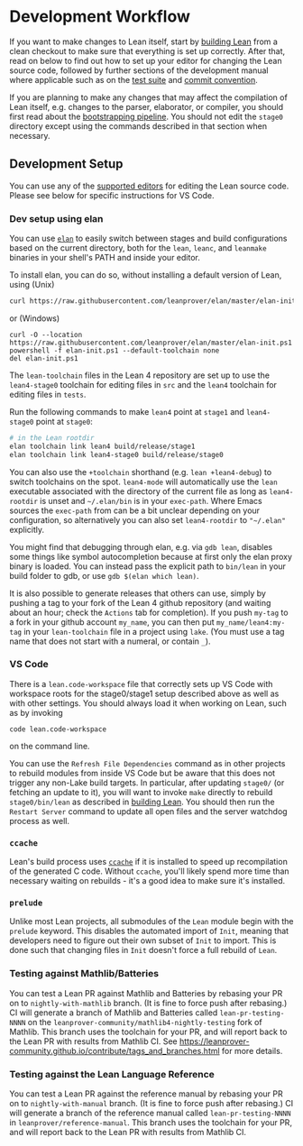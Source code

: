 # Development Workflow

If you want to make changes to Lean itself, start by [building Lean](../make/index.md) from a clean checkout to make sure that everything is set up correctly.
After that, read on below to find out how to set up your editor for changing the Lean source code, followed by further sections of the development manual where applicable such as on the [test suite](testing.md) and [commit convention](commit_convention.md).

If you are planning to make any changes that may affect the compilation of Lean itself, e.g. changes to the parser, elaborator, or compiler, you should first read about the [bootstrapping pipeline](bootstrap.md).
You should not edit the `stage0` directory except using the commands described in that section when necessary.

## Development Setup

You can use any of the [supported editors](https://docs.lean-lang.org/lean4/doc/setup.html#editing) for editing the Lean source code.
Please see below for specific instructions for VS Code.

### Dev setup using elan

You can use [`elan`](https://github.com/leanprover/elan) to easily
switch between stages and build configurations based on the current
directory, both for the `lean`, `leanc`, and `leanmake` binaries in your shell's
PATH and inside your editor.

To install elan, you can do so, without installing a default version of Lean, using (Unix)

```bash
curl https://raw.githubusercontent.com/leanprover/elan/master/elan-init.sh -sSf | sh -s -- --default-toolchain none
```
or (Windows)
```
curl -O --location https://raw.githubusercontent.com/leanprover/elan/master/elan-init.ps1
powershell -f elan-init.ps1 --default-toolchain none
del elan-init.ps1
```

The `lean-toolchain` files in the Lean 4 repository are set up to use the `lean4-stage0`
toolchain for editing files in `src` and the `lean4` toolchain for editing files in `tests`.

Run the following commands to make `lean4` point at `stage1` and `lean4-stage0` point at `stage0`:
```bash
# in the Lean rootdir
elan toolchain link lean4 build/release/stage1
elan toolchain link lean4-stage0 build/release/stage0
```

You can also use the `+toolchain` shorthand (e.g. `lean +lean4-debug`) to switch
toolchains on the spot. `lean4-mode` will automatically use the `lean` executable
associated with the directory of the current file as long as `lean4-rootdir` is
unset and `~/.elan/bin` is in your `exec-path`. Where Emacs sources the
`exec-path` from can be a bit unclear depending on your configuration, so
alternatively you can also set `lean4-rootdir` to `"~/.elan"` explicitly.

You might find that debugging through elan, e.g. via `gdb lean`, disables some
things like symbol autocompletion because at first only the elan proxy binary
is loaded. You can instead pass the explicit path to `bin/lean` in your build
folder to gdb, or use `gdb $(elan which lean)`.

It is also possible to generate releases that others can use,
simply by pushing a tag to your fork of the Lean 4 github repository
(and waiting about an hour; check the `Actions` tab for completion).
If you push `my-tag` to a fork in your github account `my_name`,
you can then put `my_name/lean4:my-tag` in your `lean-toolchain` file in a project using `lake`.
(You must use a tag name that does not start with a numeral, or contain `_`).

### VS Code

There is a `lean.code-workspace` file that correctly sets up VS Code with workspace roots for the stage0/stage1 setup described above as well as with other settings.
You should always load it when working on Lean, such as by invoking
```
code lean.code-workspace
```
on the command line.

You can use the `Refresh File Dependencies` command as in other projects to rebuild modules from inside VS Code but be aware that this does not trigger any non-Lake build targets.
In particular, after updating `stage0/` (or fetching an update to it), you will want to invoke `make` directly to rebuild `stage0/bin/lean` as described in [building Lean](../make/index.md).
You should then run the `Restart Server` command to update all open files and the server watchdog process as well.

### `ccache`

Lean's build process uses [`ccache`](https://ccache.dev/) if it is
installed to speed up recompilation of the generated C code. Without
`ccache`, you'll likely spend more time than necessary waiting on
rebuilds - it's a good idea to make sure it's installed.

### `prelude`
Unlike most Lean projects, all submodules of the `Lean` module begin with the
`prelude` keyword. This disables the automated import of `Init`, meaning that
developers need to figure out their own subset of `Init` to import. This is done
such that changing files in `Init` doesn't force a full rebuild of `Lean`.

### Testing against Mathlib/Batteries
You can test a Lean PR against Mathlib and Batteries by rebasing your PR
on to `nightly-with-mathlib` branch. (It is fine to force push after rebasing.)
CI will generate a branch of Mathlib and Batteries called `lean-pr-testing-NNNN`
on the `leanprover-community/mathlib4-nightly-testing` fork of Mathlib.
This branch uses the toolchain for your PR, and will report back to the Lean PR with results from Mathlib CI.
See https://leanprover-community.github.io/contribute/tags_and_branches.html for more details.

### Testing against the Lean Language Reference
You can test a Lean PR against the reference manual by rebasing your PR
on to `nightly-with-manual` branch. (It is fine to force push after rebasing.)
CI will generate a branch of the reference manual called `lean-pr-testing-NNNN`
in `leanprover/reference-manual`. This branch uses the toolchain for your PR,
and will report back to the Lean PR with results from Mathlib CI.
